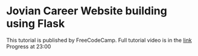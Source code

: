# Jovian Career Website building using Flask
This tutorial is published by FreeCodeCamp. Full tutorial video is in the [link](https://www.youtube.com/watch?v=yBDHkveJUf4&t=72s)
Progress at 23:00
